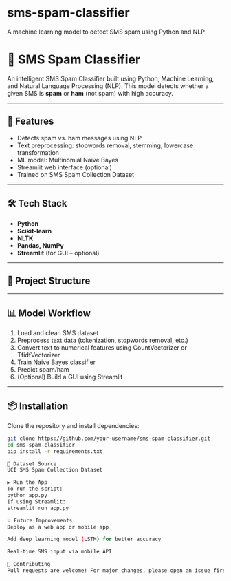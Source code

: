 # sms-spam-classifier
A machine learning model to detect SMS spam using Python and NLP


# 📩 SMS Spam Classifier

An intelligent SMS Spam Classifier built using Python, Machine Learning, and Natural Language Processing (NLP). This model detects whether a given SMS is **spam** or **ham** (not spam) with high accuracy.

---

## 🚀 Features

- Detects spam vs. ham messages using NLP
- Text preprocessing: stopwords removal, stemming, lowercase transformation
- ML model: Multinomial Naive Bayes
- Streamlit web interface (optional)
- Trained on SMS Spam Collection Dataset

---

## 🛠️ Tech Stack

- **Python**
- **Scikit-learn**
- **NLTK**
- **Pandas, NumPy**
- **Streamlit** (for GUI – optional)

---

## 📂 Project Structure


---

## 📊 Model Workflow

1. Load and clean SMS dataset  
2. Preprocess text data (tokenization, stopwords removal, etc.)  
3. Convert text to numerical features using CountVectorizer or TfidfVectorizer  
4. Train Naive Bayes classifier  
5. Predict spam/ham  
6. (Optional) Build a GUI using Streamlit

---

## 📦 Installation

Clone the repository and install dependencies:

```bash
git clone https://github.com/your-username/sms-spam-classifier.git
cd sms-spam-classifier
pip install -r requirements.txt

📁 Dataset Source
UCI SMS Spam Collection Dataset

▶️ Run the App
To run the script:
python app.py
If using Streamlit:
streamlit run app.py

💡 Future Improvements
Deploy as a web app or mobile app

Add deep learning model (LSTM) for better accuracy

Real-time SMS input via mobile API

🤝 Contributing
Pull requests are welcome! For major changes, please open an issue first to discuss what you would like to change.
